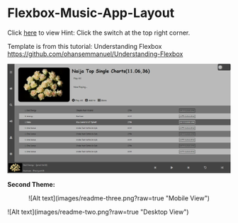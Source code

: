# Flexbox-Music-App-Layout
Click <a href="https:github.com/horppe/Flexbox+Music+App+Layout">here</a> to view
Hint: Click the switch at the top right corner.

Template is from this tutorial: 
Understanding Flexbox
https://github.com/ohansemmanuel/Understanding-Flexbox

![Alt text](images/readme-one.png?raw=true "Desktop View")

<b>Second Theme:</b>

<p style="text-align:center">
![Alt text](images/readme-three.png?raw=true "Mobile View")
</p>
![Alt text](images/readme-two.png?raw=true "Desktop View")
